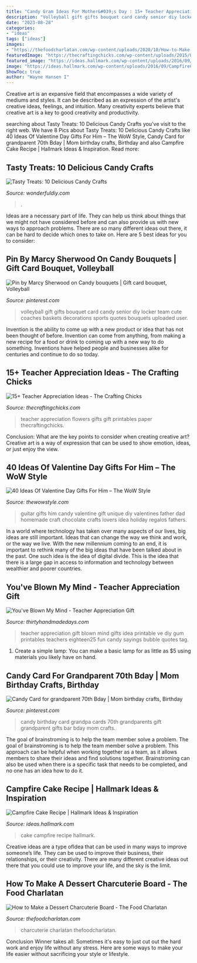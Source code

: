```yaml
---
title: "Candy Gram Ideas For Mother&#039;s Day : 15+ Teacher Appreciation Ideas"
description: "Volleyball gift gifts bouquet card candy senior diy locker team cute coaches baskets decorations sports quotes bouquets uploaded user"
date: "2023-08-28"
categories:
- "ideas"
tags: ["ideas"]
images:
- "https://thefoodcharlatan.com/wp-content/uploads/2020/10/How-to-Make-a-Dessert-Charcuterie-Board-9.jpg"
featuredImage: "https://thecraftingchicks.com/wp-content/uploads/2015/04/Flowers-for-the-teacher.jpg"
featured_image: "https://ideas.hallmark.com/wp-content/uploads/2016/09/CampfireCake600x600.jpg"
image: "https://ideas.hallmark.com/wp-content/uploads/2016/09/CampfireCake600x600.jpg"
ShowToc: true
author: "Wayne Hansen I"
---
```



Creative art is an expansive field that encompasses a wide variety of mediums and styles. It can be described as an expression of the artist's creative ideas, feelings, and intuition. Many creativity experts believe that creative art is a key to good creativity and productivity.

	

		
searching about Tasty Treats: 10 Delicious Candy Crafts you've visit to the right web. We have 8 Pics about Tasty Treats: 10 Delicious Candy Crafts like 40 Ideas Of Valentine Day Gifts For Him – The WoW Style, Candy Card for grandparent 70th Bday | Mom birthday crafts, Birthday and also Campfire Cake Recipe | Hallmark Ideas &amp; Inspiration. Read more:
		
    
## Tasty Treats: 10 Delicious Candy Crafts

<img loading=lazy src="https://cdn.wonderfuldiy.com/wp-content/uploads/2016/05/candy-bouquet.jpg" onerror="this.onerror=null;this.src='https://tse1.mm.bing.net/th?id=OIP.cRL7B2F7Sy5Xm9r5O0lSaAHaM4&amp;pid=15.1';" alt="Tasty Treats: 10 Delicious Candy Crafts">

_Source: wonderfuldiy.com_

>. 

	

Ideas are a necessary part of life. They can help us think about things that we might not have considered before and can also provide us with new ways to approach problems. There are so many different ideas out there, it can be hard to decide which ones to take on. Here are 5 best ideas for you to consider: 

    
## Pin By Marcy Sherwood On Candy Bouquets | Gift Card Bouquet, Volleyball

<img loading=lazy src="https://i.pinimg.com/736x/8e/6b/20/8e6b2060c12b8d6977e275da49e7d98f--volleyball-party-volleyball-senior-gifts.jpg" onerror="this.onerror=null;this.src='https://tse3.mm.bing.net/th?id=OIP.ZmmBQWKyPmZsabqUr4ALYQHaJ6&amp;pid=15.1';" alt="Pin by Marcy Sherwood on Candy bouquets | Gift card bouquet, Volleyball">

_Source: pinterest.com_

>volleyball gift gifts bouquet card candy senior diy locker team cute coaches baskets decorations sports quotes bouquets uploaded user. 

	

Invention is the ability to come up with a new product or idea that has not been thought of before. Invention can come from anything, from making a new recipe for a food or drink to coming up with a new way to do something. Inventions have helped people and businesses alike for centuries and continue to do so today.

    
## 15+ Teacher Appreciation Ideas - The Crafting Chicks

<img loading=lazy src="https://thecraftingchicks.com/wp-content/uploads/2015/04/Flowers-for-the-teacher.jpg" onerror="this.onerror=null;this.src='https://tse3.mm.bing.net/th?id=OIP._2TpWXtCmwdTi4cNQ3w3wwHaKE&amp;pid=15.1';" alt="15+ Teacher Appreciation Ideas - The Crafting Chicks">

_Source: thecraftingchicks.com_

>teacher appreciation flowers gifts gift printables paper thecraftingchicks. 

	

Conclusion: What are the key points to consider when creating creative art?
Creative art is a way of expression that can be used to show emotion, ideas, or just enjoy the view.

    
## 40 Ideas Of Valentine Day Gifts For Him – The WoW Style

<img loading=lazy src="http://thewowstyle.com/wp-content/uploads/2014/12/Unique-Valentines-Day-Gifts-for-Him..jpg" onerror="this.onerror=null;this.src='https://tse1.mm.bing.net/th?id=OIP._TQZVHjGiKAdicDO1ZcoDAHaM0&amp;pid=15.1';" alt="40 Ideas Of Valentine Day Gifts For Him – The WoW Style">

_Source: thewowstyle.com_

>guitar gifts him candy valentine gift unique diy valentines father dad homemade craft chocolate crafts lovers idea holiday regalos fathers. 

	

In a world where technology has taken over many aspects of our lives, big ideas are still important. Ideas that can change the way we think and work, or the way we live. With the new millennium coming to an end, it is important to rethink many of the big ideas that have been talked about in the past. One such idea is the idea of digital divide. This is the idea that there is a large gap in access to information and technology between wealthier and poorer countries.

    
## You&#039;ve Blown My Mind - Teacher Appreciation Gift

<img loading=lazy src="https://www.thirtyhandmadedays.com/wp-content/uploads/2015/04/blowmymindteacherappreciationgift.jpg" onerror="this.onerror=null;this.src='https://tse1.mm.bing.net/th?id=OIP.E3YoZc9DjukLH8vCEVKpRwHaLH&amp;pid=15.1';" alt="You&#039;ve Blown My Mind - Teacher Appreciation Gift">

_Source: thirtyhandmadedays.com_

>teacher appreciation gift blown mind gifts idea printable ve diy gum printables teachers eighteen25 fun candy sayings bubble quotes tag. 

	

1. Create a simple lamp: You can make a basic lamp for as little as $5 using materials you likely have on hand.

    
## Candy Card For Grandparent 70th Bday | Mom Birthday Crafts, Birthday

<img loading=lazy src="https://i.pinimg.com/736x/00/c0/72/00c0727e7d2cb7db620206df140ff274--candy-cards-grandparent.jpg" onerror="this.onerror=null;this.src='https://tse2.mm.bing.net/th?id=OIP.yLF2Tftz-mgvp7xIRb5cUQHaKX&amp;pid=15.1';" alt="Candy Card for grandparent 70th Bday | Mom birthday crafts, Birthday">

_Source: pinterest.com_

>candy birthday card grandpa cards 70th grandparents gift grandparent gifts bar bday mom crafts. 

	

The goal of brainstroming is to help the team member solve a problem.
The goal of brainstroming is to help the team member solve a problem. This approach can be helpful when working together as a team, as it allows members to share their ideas and find solutions together. Brainstroming can also be used when there is a specific task that needs to be completed, and no one has an idea how to do it.

    
## Campfire Cake Recipe | Hallmark Ideas &amp; Inspiration

<img loading=lazy src="https://ideas.hallmark.com/wp-content/uploads/2016/09/CampfireCake600x600.jpg" onerror="this.onerror=null;this.src='https://tse4.mm.bing.net/th?id=OIP.8ehZCUc1ZrEO-NeHZj_6AQHaHa&amp;pid=15.1';" alt="Campfire Cake Recipe | Hallmark Ideas &amp; Inspiration">

_Source: ideas.hallmark.com_

>cake campfire recipe hallmark. 

	

Creative ideas are a type ofIdea that can be used in many ways to improve someone’s life. They can be used to improve their business, their relationships, or their creativity. There are many different creative ideas out there that you could use to improve your life, and the sky is the limit.

    
## How To Make A Dessert Charcuterie Board - The Food Charlatan

<img loading=lazy src="https://thefoodcharlatan.com/wp-content/uploads/2020/10/How-to-Make-a-Dessert-Charcuterie-Board-9.jpg" onerror="this.onerror=null;this.src='https://tse4.mm.bing.net/th?id=OIP.H-Tji976lalaaDn0Y6w3QAHaLH&amp;pid=15.1';" alt="How to Make a Dessert Charcuterie Board - The Food Charlatan">

_Source: thefoodcharlatan.com_

>charcuterie charlatan thefoodcharlatan. 

	

Conclusion
Winner takes all: Sometimes it's easy to just cut out the hard work and enjoy life without any stress. Here are some ways to make your life easier without sacrificing your style or lifestyle.

